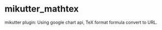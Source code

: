 mikutter_mathtex
================

mikutter plugin: Using google chart api, TeX format formula convert to URL.
